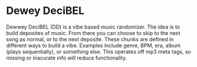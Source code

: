 # Dewey DeciBEL

Dewwey DeciBEL (DD) is a vibe based music randomizer. The idea is to build deposites 
of music. From there you can choose to skip to the next song as normal, or to the 
next deposite. These chunks are defined in different ways to build a vibe. Examples 
include genre, BPM, era, album (plays sequentially), or something else. This 
operates off mp3 meta tags, so missing or inacurate info will reduce functionality.